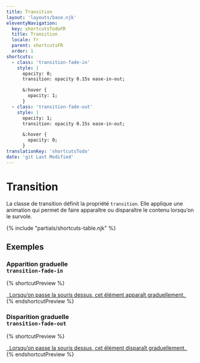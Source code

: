 ```yaml
---
title: Transition
layout: 'layouts/base.njk'
eleventyNavigation:
  key: shortcutsTodoFR
  title: Transition
  locale: fr
  parent: shortcutsFR
  order: 1
shortcuts:
  - class: 'transition-fade-in'
    style: |
      opacity: 0;
      transition: opacity 0.15s ease-in-out;

      &:hover {
        opacity: 1;
      }
  - class: 'transition-fade-out'
    style: |
      opacity: 1;
      transition: opacity 0.15s ease-in-out;

      &:hover {
        opacity: 0;
      }
translationKey: 'shortcutsTodo'
date: 'git Last Modified'
---
```


# Transition

La classe de transition définit la propriété `transition`. Elle applique une animation qui permet de faire apparaître ou disparaître le contenu lorsqu’on le survole.

{% include "partials/shortcuts-table.njk" %}

## Exemples

### Apparition graduelle<br/>`transition-fade-in`

{% shortcutPreview %}

<a href="#" class="transition-fade-in">
  Lorsqu’on passe la souris dessus, cet élément apparaît graduellement.
</a> 
{% endshortcutPreview %}

### Disparition graduelle<br/>`transition-fade-out`

{% shortcutPreview %}

<a href="#" class="transition-fade-out">
  Lorsqu’on passe la souris dessus, cet élément disparaît graduellement.
</a> 
{% endshortcutPreview %}
